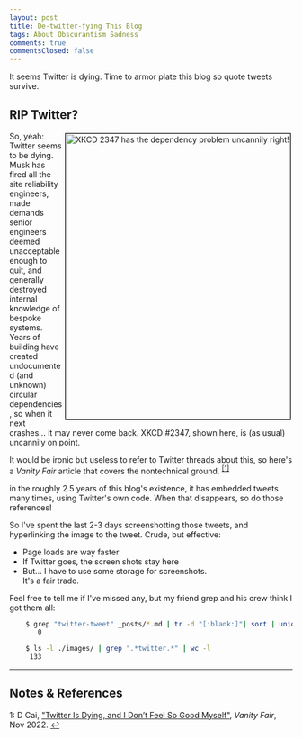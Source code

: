 ```yaml
---
layout: post
title: De-twitter-fying This Blog
tags: About Obscurantism Sadness
comments: true
commentsClosed: false
---
```


It seems Twitter is dying.  Time to armor plate this blog so quote tweets survive.  


## RIP Twitter?  

<a href="https://xkcd.com/2347/">
  <img src="{{ site.baseurl }}/images/2022-11-19-detwitterfying-xkcd-2347-dependency.png" width="400" height="508" alt="XKCD 2347 has the dependency problem uncannily right!" title="XKCD 2347 has the dependency problem uncannily right!" style="float: right; margin: 3px 3px 3px 3px; border: 1px solid #000000;">
</a>
So, yeah: Twitter seems to be dying.  Musk has fired all the site reliability engineers,
made demands senior engineers deemed unacceptable enough to quit, and generally destroyed
internal knowledge of bespoke systems.  Years of building have created undocumented (and
unknown) circular dependencies, so when it next crashes&hellip; it may never come back.
XKCD #2347, shown here, is (as usual) uncannily on point.  

It would be ironic but useless to refer to Twitter threads about this, so here's a _Vanity Fair_
article that covers the nontechnical ground. <sup id="fn1a">[[1]](#fn1)</sup>  

in the roughly 2.5 years of this blog's existence, it has embedded tweets many times,
using Twitter's own code.  When that disappears, so do those references!  

So I've spent the last 2-3 days screenshotting those tweets, and hyperlinking the image to
the tweet.  Crude, but effective:  
- Page loads are way faster  
- If Twitter goes, the screen shots stay here  
- But&hellip; I have to use some storage for screenshots.  
It's a fair trade.  

Feel free to tell me if I've missed any, but my friend grep and his crew think I got them all:  
```sh
    $ grep "twitter-tweet" _posts/*.md | tr -d "[:blank:]"| sort | uniq | wc -l
       0

    $ ls -l ./images/ | grep ".*twitter.*" | wc -l
     133
```

---

## Notes &amp; References  

<!--
<sup id="fn1a">[[1]](#fn1)</sup>

<a id="fn1">1</a>: ***, ["***"](***), *** [↩](#fn1a)  

<a href="{{ site.baseurl }}/images/***">
  <img src="{{ site.baseurl }}/images/***" width="400" height="***" alt="***" title="***" style="float: right; margin: 3px 3px 3px 3px; border: 1px solid #000000;">
</a>

<img src="{{ site.baseurl }}/images/***" width="400" height="***" alt="***" title="***">

<a href="***">
  <img src="{{ site.baseurl }}/images/***" width="550" height="***" alt="***" title="***">
</a>

<iframe width="400" height="224" src="***" allow="accelerometer; encrypted-media; gyroscope; picture-in-picture" allowfullscreen style="float: right; margin: 3px 3px 3px 3px; border: 1px solid #000000;"></iframe>
-->

<a id="fn1">1</a>: D Cai, ["Twitter Is Dying, and I Don’t Feel So Good Myself"](https://www.vanityfair.com/style/2022/11/twitter-is-dying-and-i-dont-feel-so-good-myself), _Vanity Fair_, Nov 2022. [↩](#fn1a)  

